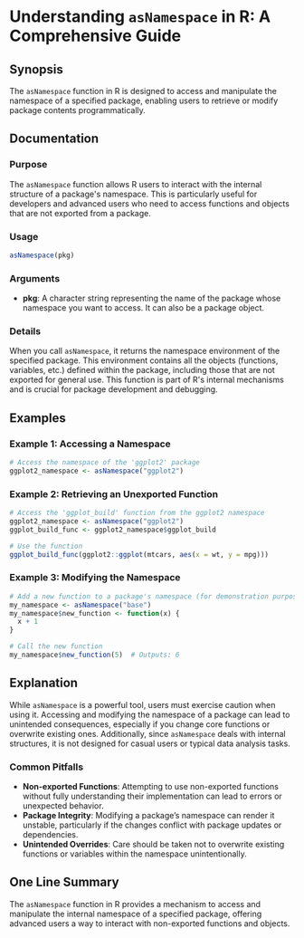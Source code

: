 <!--
Meta Description: # Understanding `asNamespace` in R: A Comprehensive Guide ## Synopsis The `asNamespace` function in R is designed to access and manipulate the namespa...
Meta Keywords: package, namespace, asnamespace, function, functions
-->

# Understanding `asNamespace` in R: A Comprehensive Guide

## Synopsis
The `asNamespace` function in R is designed to access and manipulate the namespace of a specified package, enabling users to retrieve or modify package contents programmatically.

## Documentation
### Purpose
The `asNamespace` function allows R users to interact with the internal structure of a package's namespace. This is particularly useful for developers and advanced users who need to access functions and objects that are not exported from a package.

### Usage
```R
asNamespace(pkg)
```

### Arguments
- **pkg**: A character string representing the name of the package whose namespace you want to access. It can also be a package object.

### Details
When you call `asNamespace`, it returns the namespace environment of the specified package. This environment contains all the objects (functions, variables, etc.) defined within the package, including those that are not exported for general use. This function is part of R's internal mechanisms and is crucial for package development and debugging.

## Examples
### Example 1: Accessing a Namespace
```R
# Access the namespace of the 'ggplot2' package
ggplot2_namespace <- asNamespace("ggplot2")
```

### Example 2: Retrieving an Unexported Function
```R
# Access the 'ggplot_build' function from the ggplot2 namespace
ggplot2_namespace <- asNamespace("ggplot2")
ggplot_build_func <- ggplot2_namespace$ggplot_build

# Use the function
ggplot_build_func(ggplot2::ggplot(mtcars, aes(x = wt, y = mpg)))
```

### Example 3: Modifying the Namespace
```R
# Add a new function to a package's namespace (for demonstration purposes)
my_namespace <- asNamespace("base")
my_namespace$new_function <- function(x) {
  x + 1
}

# Call the new function
my_namespace$new_function(5)  # Outputs: 6
```

## Explanation
While `asNamespace` is a powerful tool, users must exercise caution when using it. Accessing and modifying the namespace of a package can lead to unintended consequences, especially if you change core functions or overwrite existing ones. Additionally, since `asNamespace` deals with internal structures, it is not designed for casual users or typical data analysis tasks.

### Common Pitfalls
- **Non-exported Functions**: Attempting to use non-exported functions without fully understanding their implementation can lead to errors or unexpected behavior.
- **Package Integrity**: Modifying a package’s namespace can render it unstable, particularly if the changes conflict with package updates or dependencies.
- **Unintended Overrides**: Care should be taken not to overwrite existing functions or variables within the namespace unintentionally.

## One Line Summary
The `asNamespace` function in R provides a mechanism to access and manipulate the internal namespace of a specified package, offering advanced users a way to interact with non-exported functions and objects.